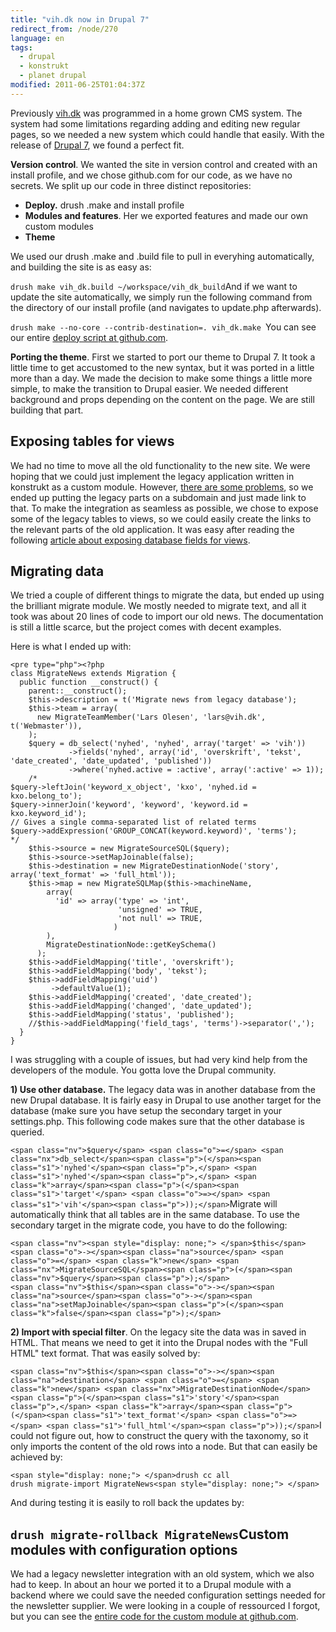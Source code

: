 ```yaml
---
title: "vih.dk now in Drupal 7"
redirect_from: /node/270
language: en
tags:
  - drupal
  - konstrukt
  - planet drupal
modified: 2011-06-25T01:04:37Z
---
```


Previously [vih.dk](http://vih.dk) was programmed in a home grown CMS system. The system had some limitations regarding adding and editing new regular pages, so we needed a new system which could handle that easily. With the release of [Drupal 7](http://drupal.org), we found a perfect fit.

**Version control**. We wanted the site in version control and created with an install profile, and we chose github.com for our code, as we have no secrets. We split up our code in three distinct repositories:

- **Deploy.** drush .make and install profile
- **Modules and features**. Her we exported features and made our own custom modules
- **Theme**

We used our drush .make and .build file to pull in everyhing automatically, and building the site is as easy as:

`drush make vih_dk.build ~/workspace/vih_dk_build`And if we want to update the site automatically, we simply run the following command from the directory of our install profile (and navigates to update.php afterwards).

`drush make --no-core --contrib-destination=. vih_dk.make `You can see our entire [deploy script at github.com](https://github.com/vih/vih.dk-deploy).

**Porting the theme**. First we started to port our theme to Drupal 7. It took a little time to get accustomed to the new syntax, but it was ported in a little more than a day. We made the decision to make some things a little more simple, to make the transition to Drupal easier. We needed different background and props depending on the content on the page. We are still building that part.

Exposing tables for views
-------------------------

We had no time to move all the old functionality to the new site. We were hoping that we could just implement the legacy application written in konstrukt as a custom module. However, [there are some problems](https://github.com/lsolesen/konstrukt-drupal/issues), so we ended up putting the legacy parts on a subdomain and just made link to that. To make the integration as seamless as possible, we chose to expose some of the legacy tables to views, so we could easily create the links to the relevant parts of the old application. It was easy after reading the following [article about exposing database fields for views](http://blog.menhir.be/2008/10/22/expose-database-fields-to-views-in-a-custom-drupal-module/).

Migrating data
--------------

We tried a couple of different things to migrate the data, but ended up using the brilliant migrate module. We mostly needed to migrate text, and all it took was about 20 lines of code to import our old news. The documentation is still a little scarce, but the project comes with decent examples.

Here is what I ended up with:

  
```
<pre type="php"><?php
class MigrateNews extends Migration {
  public function __construct() {
    parent::__construct();
    $this->description = t('Migrate news from legacy database');
    $this->team = array(
      new MigrateTeamMember('Lars Olesen', 'lars@vih.dk', t('Webmaster')),
    );
    $query = db_select('nyhed', 'nyhed', array('target' => 'vih'))
             ->fields('nyhed', array('id', 'overskrift', 'tekst', 'date_created', 'date_updated', 'published'))
             ->where('nyhed.active = :active', array(':active' => 1));
    /*
$query->leftJoin('keyword_x_object', 'kxo', 'nyhed.id = kxo.belong_to');
$query->innerJoin('keyword', 'keyword', 'keyword.id = kxo.keyword_id');
// Gives a single comma-separated list of related terms
$query->addExpression('GROUP_CONCAT(keyword.keyword)', 'terms');
*/
    $this->source = new MigrateSourceSQL($query);
    $this->source->setMapJoinable(false);
    $this->destination = new MigrateDestinationNode('story', array('text_format' => 'full_html'));
    $this->map = new MigrateSQLMap($this->machineName,
        array(
          'id' => array('type' => 'int',
                        'unsigned' => TRUE,
                        'not null' => TRUE,
                       )
        ),
        MigrateDestinationNode::getKeySchema()
      );
    $this->addFieldMapping('title', 'overskrift');
    $this->addFieldMapping('body', 'tekst');
    $this->addFieldMapping('uid')
         ->defaultValue(1);
    $this->addFieldMapping('created', 'date_created');
    $this->addFieldMapping('changed', 'date_updated');
    $this->addFieldMapping('status', 'published');
    //$this->addFieldMapping('field_tags', 'terms')->separator(',');
  }
}
```


I was struggling with a couple of issues, but had very kind help from the developers of the module. You gotta love the Drupal community.

**1) Use other database.** The legacy data was in another database from the new Drupal database. It is fairly easy in Drupal to use another target for the database (make sure you have setup the secondary target in your settings.php. This following code makes sure that the other database is queried.

`<span class="nv">$query</span> <span class="o">=</span> <span class="nx">db_select</span><span class="p">(</span><span class="s1">'nyhed'</span><span class="p">,</span> <span class="s1">'nyhed'</span><span class="p">,</span> <span class="k">array</span><span class="p">(</span><span class="s1">'target'</span> <span class="o">=></span> <span class="s1">'vih'</span><span class="p">));</span>`Migrate will automatically think that all tables are in the same database. To use the secondary target in the migrate code, you have to do the following:

```
<span class="nv"><span style="display: none;"> </span>$this</span><span class="o">-></span><span class="na">source</span> <span class="o">=</span> <span class="k">new</span> <span class="nx">MigrateSourceSQL</span><span class="p">(</span><span class="nv">$query</span><span class="p">);</span>
<span class="nv">$this</span><span class="o">-></span><span class="na">source</span><span class="o">-></span><span class="na">setMapJoinable</span><span class="p">(</span><span class="k">false</span><span class="p">);</span>
```
**2) Import with special filter**. On the legacy site the data was in saved in HTML. That means we need to get it into the Drupal nodes with the "Full HTML" text format. That was easily solved by:

`<span class="nv">$this</span><span class="o">-></span><span class="na">destination</span> <span class="o">=</span> <span class="k">new</span> <span class="nx">MigrateDestinationNode</span><span class="p">(</span><span class="s1">'story'</span><span class="p">,</span> <span class="k">array</span><span class="p">(</span><span class="s1">'text_format'</span> <span class="o">=></span> <span class="s1">'full_html'</span><span class="p">));</span>`I could not figure out, how to construct the query with the taxonomy, so it only imports the content of the old rows into a node. But that can easily be achieved by:

```
<span style="display: none;"> </span>drush cc all
drush migrate-import MigrateNews<span style="display: none;"> </span>
```
And during testing it is easily to roll back the updates by:

`drush migrate-rollback MigrateNews`Custom modules with configuration options
-----------------------------------------

We had a legacy newsletter integration with an old system, which we also had to keep. In about an hour we ported it to a Drupal module with a backend where we could save the needed configuration settings needed for the newsletter supplier. We were looking in a couple of ressourced I forgot, but you can see the [entire code for the custom module at github.com](https://github.com/vih/vih.dk-features/tree/master/vih_newsletter).
